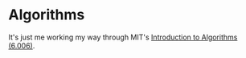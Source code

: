 # Algorithms

It's just me working my way through MIT's [Introduction to Algorithms (6.006)](https://ocw.mit.edu/courses/electrical-engineering-and-computer-science/6-006-introduction-to-algorithms-fall-2011/).
